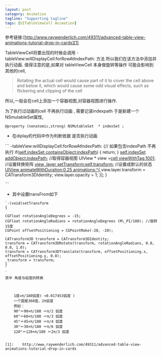 ```yaml
---
layout: post
category: Animation
tagline: "Supporting tagline"
tags: [UITableViewCell Animation]
---
```


参考链接:[http://www.raywenderlich.com/49311/advanced-table-view-animations-tutorial-drop-in-cards][1]

TableViewCell将要出现的时候会调用
-tableView:willDisplayCell:forRowAtIndexPath: 方法
所以我们在该方法中添加并执行动画.
值得注意的是,如果对 tableViewCell 本身做旋转等操作 可能会影响到其他的cell,

> Rotating the actual cell would cause part of it to cover the cell above and below it, which would cause some odd visual effects, such as flickering and clipping of the cell


所以,一般会在cell上添加一个容器视图,对容器视图进行操作.

为了执行过动画的cell 不再执行动画 , 需要记录indexpath 于是新建一个NSmutableSet属性,

	@property (nonatomic,strong) NSMutableSet  * indexSet ;


* 在diplay的代码中作为判断依据 是否执行动画

\`\`\`
-tableView:willDisplayCell:forRowAtIndexPath:
{// 如果包含indexPath 不再执行
if([self.indexSet containsObject:indexPath]())
{
return;
}
[self.indexSet addObject:indexPath]();
//取得容器视图
UIView \* view =[cell viewWithTag:1001]();
//设置转换矩阵
[view .layer setTransform:self.transform]();
//设置成默认的状态
[UIView animateWithDuration:0.25 animations:^{
]()view.layer.transform = CATransform3DIdentity;
view.layer.opacity = 1;
}];
}

\`\`\`

* 其中设置transFrom如下

```
`-(void)setTransform
{

CGFloat rotationAngleDegrees = -15;
CGFloat rotationAngleRadians = rotationAngleDegrees (M\_PI/180); //旋转15度
CGPoint offsetPositioning = CGPointMake(-20, -20);

CATransform3D transform = CATransform3DIdentity;
transform = CATransform3DRotate(transform, rotationAngleRadians, 0.0, 0.0, 1.0);
transform = CATransform3DTranslate(transform, offsetPositioning.x, offsetPositioning.y, 0.0);
_transform = transform;
}
`
`
其中 角度与弧度的转换



	1度=π/180弧度( ≈0.017453弧度 ) 
	一个圆是360度，2π弧度
	例如： 
	90°＝90×π/180 ＝π/2 弧度 
	60°＝60×π/180 ＝π/3 弧度 
	45°＝45×π/180 ＝π/4 弧度 
	30°＝30×π/180 ＝π/6 弧度 
	120°＝120×π/180 ＝2π/3 弧度
	

[1]:	http://www.raywenderlich.com/49311/advanced-table-view-animations-tutorial-drop-in-cards
